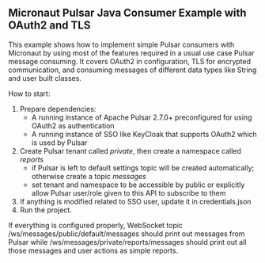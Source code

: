 ## Micronaut Pulsar Java Consumer Example with OAuth2 and TLS

This example shows how to implement simple Pulsar consumers with Micronaut by using most of the features required in a usual 
use case Pulsar message consuming. It covers OAuth2 in configuration, TLS for encrypted communication, and consuming
messages of different data types like String and user built classes.

How to start:
1. Prepare dependencies:
    - A running instance of Apache Pulsar 2.7.0+ preconfigured for using OAuth2 as authentication
    - A running instance of SSO like KeyCloak that supports OAuth2 which is used by Pulsar
2. Create Pulsar tenant called _private_, then create a namespace called _reports_
   - if Pulsar is left to default settings topic will be created automatically; otherwise create a topic _messages_
   - set tenant and namespace to be accessible by public or explicitly allow Pulsar user/role given to this API to subscribe to them
3. If anything is modified related to SSO user, update it in credentials.json 
4. Run the project.

If everything is configured properly, WebSocket topic /ws/messages/public/default/messages
should print out messages from Pulsar while /ws/messages/private/reports/messages should print out all those messages 
and user actions as simple reports.